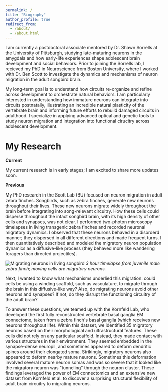 ```yaml
---
permalink: /
title: "Biography"
author_profile: true
redirect_from: 
  - /about/
  - /about.html
---
```

I am currently a postdoctoral associate mentored by Dr. Shawn Sorrells at the University of Pittsburgh, studying late-maturing neurons in the amygdala and how early-life experiences shape adolescent brain development and social behaviors. Prior to joining the Sorrells lab, I recieved my PhD in Neuroscience from Boston University, where I worked with Dr. Ben Scott to investigate the dynamics and mechanisms of neuron migration in the adult songbird brain.

My long-term goal is to understand how circuits re-organize and refine across development to orchestrate natural behaviors. I am particularly interested in understanding how immature neurons can integrate into circuits postnatally, illustrating an incredible natural plasticity of the vertebrate brain and informing future efforts to rebuild damaged circuits in adulthood. I specialize in applying advanced optical and genetic tools to study neuron migration and integration into functional cirucitry across adolescent development.


My Research
======

**Current**

My current research is in early stages; I am excited to share more updates soon. 

**Previous** 

My PhD research in the Scott Lab (BU) focused on neuron migration in adult zebra finches. Songbirds, such as zebra finches, generate new neurons throughout their lives. These new neurons migrate widely throughout the brain before integrating into song-relevant circuitry. How these cells could disperse throughout the intact songbird brain, with its high density of other cells and synapses, was not clear. I performed two-photon microscopy timelapses in living transgenic zebra finches and recorded neuronal migratory dynamics. I observed that these neurons behaved in a disorderd manner; they dispersed in all different directions and made frequent turns.  I then quantitatively described and modeled the migratory neuron population dynamics as a diffusive-like process (they behaved more like wandering foragers than directed projectiles).  

![Migrating neurons in living songbird](migrating_neurons.gif)
*3 hour timelapse from juvenile male zebra finch; moving cells are migratory neurons.*

Next, I wanted to know what mechanisms underlied this migration: could cells be using a winding scaffold, such as vasculature, to migrate through the brain in this diffusive-like way? Also, do migrating neurons avoid other neurons and synapses? If not, do they disrupt the functioning circuitry of the adult brain? 

To answer these questions, we teamed up with the Kornfeld Lab, who developed the first fully reconstructed vertebrate basal ganglia EM connectome, taken from a zebra finch's basal ganglia (which receives new neurons throughout life). Within this dataset, we identified 35 migratory neurons based on their morphological and ultrastructural features. These cells did not rely on any particular scaffold. Instead, they made contact with various structures in their environment. They seemed embedded in the synapse-dense neuropil, and sometimes appeared to deform dendritic spines around their elongated soma. Strikingly, migratory neurons also appeared to deform nearby mature neurons. Sometimes this deformation involved several mature neuron somas and was so severe that it looked like the migratory neuron was "tunneling" through the neuron cluster. These findings leveraged the power of EM connectomics and an extensive new dataset from Kornfeld et al. to discover a surprising structural flexibility of adult brain circuitry to migrating neurons. 
